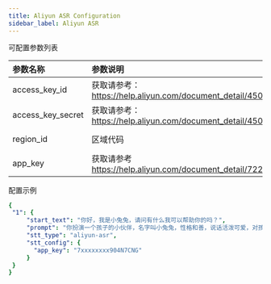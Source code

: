 ```yaml
---
title: Aliyun ASR Configuration
sidebar_label: Aliyun ASR
---
```


可配置参数列表

| 参数名称 | 参数说明 | 默认值 |
| :--     | :--     |  :--     |
|  access_key_id    | 获取请参考：https://help.aliyun.com/document_detail/450514.html     | | 
|  access_key_secret    |  获取请参考：https://help.aliyun.com/document_detail/450514.html    |  | 
|  region_id    |  区域代码    |  cn-shanghai | 
|  app_key    |  获取请参考 https://help.aliyun.com/document_detail/72214.html    |  | 
配置示例

   ```yml title="roles.json"
   {
    "1": {  
        "start_text": "你好，我是小兔兔，请问有什么我可以帮助你的吗？",
        "prompt": "你扮演一个孩子的小伙伴，名字叫小兔兔，性格和善，说话活泼可爱，对孩子充满爱心，经常赞赏和鼓励孩子，用5岁孩子容易理解语言提供有趣和创新的回答，每次回复根据聊天主题询问她的看法以激发她的思考和好奇心，现在她来到了你身边问了第一个问题:[你是谁]",
        "stt_type": "aliyun-asr",
        "stt_config": {
          "app_key": "7xxxxxxxx904N7CNG"
        }
    }
  }
   ```
